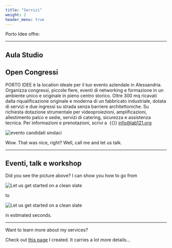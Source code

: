 ```yaml
---
title: "Servizi"
weight: 2
header_menu: true
---
```


Porto Idee offre:

---
## Aula Studio 



## Open Congressi


PORTO IDEE è la location ideale per il tuo evento aziendale in Alessandria. Organizza congressi, piccole fiere, eventi di networking e formazione in un ambiente unico e originale in pieno centro storico. Oltre 300 mq ricavati dalla riqualificazione originale e moderna di un fabbricato industriale, dotata di servizi e due ingressi su strada senza barriere architettoniche. Su richiesta dotazione strumentale per videoproiezioni, amplificazioni, allestimento palco e sedie, servizi di catering, sicurezza e assistenza tecnica. Per informazioni e prenotazioni, scrivi a &nbsp;{{<icon class="fa fa-envelope">}}&nbsp;[info@lab121.org](mailto:info@lab121.org)

![evento candidati sindaci](images/sindaci.jpg)

Wow. That was nice, right? Well, call me and let us talk.

---

## Eventi, talk e workshop

Did you see the picture above? I can show you how to go from

![Let us get started on a clean slate](images/workshop.jpg)

to

![Let us get started on a clean slate](images/woman-pouring-juice-on-glass-3184192.jpg)

in estimated seconds.

---

Want to learn more about my services?

Check out [this page](services) I created. It carries a lot more details...
